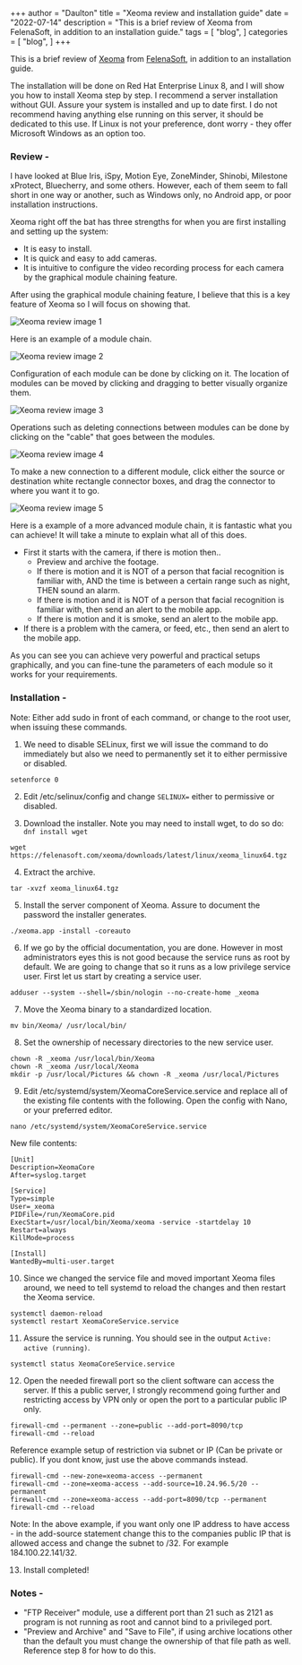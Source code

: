 +++
author = "Daulton"
title = "Xeoma review and installation guide"
date = "2022-07-14"
description = "This is a brief review of Xeoma from FelenaSoft, in addition to an installation guide."
tags = [
    "blog",
]
categories = [
    "blog",
]
+++

This is a brief review of [Xeoma](https://felenasoft.com/xeoma/en/ "Xeoma") from [FelenaSoft](https://felenasoft.com "FelenaSoft"), in addition to an installation guide.
<!--more-->
The installation will be done on Red Hat Enterprise Linux 8, and I will show you how to install Xeoma step by step. I recommend a server installation without GUI. Assure your system is installed and up to date first. I do not recommend having anything else running on this server, it should be dedicated to this use. If Linux is not your preference, dont worry - they offer Microsoft Windows as an option too.

### Review -

I have looked at Blue Iris, iSpy, Motion Eye, ZoneMinder, Shinobi, Milestone xProtect, Bluecherry, and some others. However, each of them seem to fall short in one way or another, such as Windows only, no Android app, or poor installation instructions.

Xeoma right off the bat has three strengths for when you are first installing and setting up the system:
- It is easy to install.
- It is quick and easy to add cameras.
- It is intuitive to configure the video recording process for each camera by the graphical module chaining feature.

After using the graphical module chaining feature, I believe that this is a key feature of Xeoma so I will focus on showing that.

![Xeoma review image 1](/images/xeoma/xeoma-1.png)

Here is an example of a module chain.

![Xeoma review image 2](/images/xeoma/xeoma-2.png)

Configuration of each module can be done by clicking on it. The location of modules can be moved by clicking and dragging to better visually organize them.

![Xeoma review image 3](/images/xeoma/xeoma-3.png)

Operations such as deleting connections between modules can be done by clicking on the "cable" that goes between the modules.

![Xeoma review image 4](/images/xeoma/xeoma-4.png)

To make a new connection to a different module, click either the source or destination white rectangle connector boxes, and drag the connector to where you want it to go.

![Xeoma review image 5](/images/xeoma/xeoma-5.png)

Here is a example of a more advanced module chain, it is fantastic what you can achieve! It will take a minute to explain what all of this does.

- First it starts with the camera, if there is motion then..
	- Preview and archive the footage.
	- If there is motion and it is NOT of a person that facial recognition is familiar with, AND the time is between a certain range such as night, THEN sound an alarm.
	- If there is motion and it is NOT of a person that facial recognition is familiar with, then send an alert to the mobile app.
	- If there is motion and it is smoke, send an alert to the mobile app.
- If there is a problem with the camera, or feed, etc., then send an alert to the mobile app.

As you can see you can achieve very powerful and practical setups graphically, and you can fine-tune the parameters of each module so it works for your requirements.

### Installation -

Note: Either add sudo in front of each command, or change to the root user, when issuing these commands.

1. We need to disable SELinux, first we will issue the command to do immediately but also we need to permanently set it to either permissive or disabled.

`setenforce 0`

2. Edit /etc/selinux/config and change `SELINUX=` either to permissive or disabled.

3. Download the installer. Note you may need to install wget, to do so do: `dnf install wget`

`wget https://felenasoft.com/xeoma/downloads/latest/linux/xeoma_linux64.tgz`

4. Extract the archive.

`tar -xvzf xeoma_linux64.tgz`

5. Install the server component of Xeoma. Assure to document the password the installer generates.

`./xeoma.app -install -coreauto`

6. If we go by the official documentation, you are done. However in most administrators eyes this is not good because the service runs as root by default. We are going to change that so it runs as a low privilege service user. First let us start by creating a service user.

`adduser --system --shell=/sbin/nologin --no-create-home _xeoma`

7. Move the Xeoma binary to a standardized location.

`mv bin/Xeoma/ /usr/local/bin/`

8. Set the ownership of necessary directories to the new service user.

```
chown -R _xeoma /usr/local/bin/Xeoma
chown -R _xeoma /usr/local/Xeoma
mkdir -p /usr/local/Pictures && chown -R _xeoma /usr/local/Pictures
```

9. Edit /etc/systemd/system/XeomaCoreService.service and replace all of the existing file contents with the following. Open the config with Nano, or your preferred editor.

`nano /etc/systemd/system/XeomaCoreService.service`

New file contents:

```
[Unit]
Description=XeomaCore
After=syslog.target

[Service]
Type=simple
User=_xeoma
PIDFile=/run/XeomaCore.pid
ExecStart=/usr/local/bin/Xeoma/xeoma -service -startdelay 10
Restart=always
KillMode=process

[Install]
WantedBy=multi-user.target
```

10. Since we changed the service file and moved important Xeoma files around, we need to tell systemd to reload the changes and then restart the Xeoma service.

```
systemctl daemon-reload
systemctl restart XeomaCoreService.service
```

11. Assure the service is running. You should see in the output `Active: active (running)`.

```
systemctl status XeomaCoreService.service
```

12. Open the needed firewall port so the client software can access the server. If this a public server, I strongly recommend going further and restricting access by VPN only or open the port to a particular public IP only.

```
firewall-cmd --permanent --zone=public --add-port=8090/tcp
firewall-cmd --reload
```

Reference example setup of restriction via subnet or IP (Can be private or public). If you dont know, just use the above commands instead.

```
firewall-cmd --new-zone=xeoma-access --permanent
firewall-cmd --zone=xeoma-access --add-source=10.24.96.5/20 --permanent
firewall-cmd --zone=xeoma-access --add-port=8090/tcp --permanent
firewall-cmd --reload
```

Note: In the above example, if you want only one IP address to have access - in the add-source statement change this to the companies public IP that is allowed access and change the subnet to /32. For example 184.100.22.141/32.

13. Install completed!

### Notes -
- "FTP Receiver" module, use a different port than 21 such as 2121 as program is not running as root and cannot bind to a privileged port.
- "Preview and Archive" and "Save to File", if using archive locations other than the default you must change the ownership of that file path as well. Reference step 8 for how to do this.

